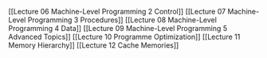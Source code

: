 [[Lecture 06 Machine-Level Programming 2 Control]]
[[Lecture 07 Machine-Level Programming 3 Procedures]]
[[Lecture 08 Machine-Level Programming 4 Data]]
[[Lecture 09 Machine-Level Programming 5 Advanced Topics]]
[[Lecture 10 Programme Optimization]]
[[Lecture 11 Memory Hierarchy]]
[[Lecture 12 Cache Memories]]